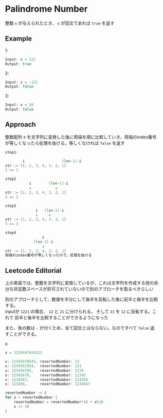 # Palindrome Number

整数 `x` が与えられたとき、 `x` が回文であれば `true` を返す

## Example
1: 
```go
Input: x = 121
Output: true
```

2: 
```go
Input: x = -121
Output: false
```
3:
```go
Input: x = 10
Output: false
```

## Approach
整数配列 x を文字列に変換した後に両端を順に比較していき、両端のindex番号が等しくなったら処理を抜ける。等しくなければ `false` を返す
```go
step1:

        i                 (len-1)-i
str := [1, 2, 3, 4, 3, 2, 1]
1 == 1

step2
           i        (len-1)-i
           ↓           ↓
str := [1, 2, 3, 4, 3, 2, 1]
2 == 2

step3
              i   (len-1)-i
              ↓     ↓
str := [1, 2, 3, 4, 3, 2, 1]
3 == 3

step4
                 i
             (len-1)-i
                 ↓ 
str := [1, 2, 3, 4, 3, 2, 1]
両端のindex番号が等しくなったので、処理を抜ける

```

## Leetcode Editorial
上の実装では、整数を文字列に変換しているが、これは文字列を作成する他の余分な非定数スペースが許可されていないので別のアプローチを取るべきらしい

別のアプローチとして、数値を半分にして後半を反転した後に前半と後半を比較する。  
inputが `1221` の場合、 `12` と `21` に分けられる。 そして `21` を `12` に反転する。これで 前半と後半を比較することができるようになった

また、負の数は `-` が付くため、全て回文とはならない。なのですべて `false` 返すことができる。

o
```go
x = 1234567654321

x: 12345676543, revertedNumber: 13
x: 1234567654,  revertedNumber: 123
x: 123456765,   revertedNumber: 1234
x: 12345676,    revertedNumber: 12345
x: 1234567,     revertedNumber: 123456
x: 123456,      revertedNumber: 1234567

revertedNumber := 0
for x > revertedNumber {
    revertedNumber = revertedNumber*10 + x%10
    x /= 10
}

```